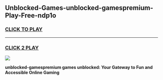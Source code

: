 
## Unblocked-Games-unblocked-gamespremium-Play-Free-ndp1o
<h3>
<a href="https://premium76.site?title=unblocked-gamespremium&ref=18A1">CLICK TO PLAY</a></h3>
<hr>

<h3>
<a href="https://premium76.site?title=unblocked-gamespremium&ref=18A1">CLICK 2 PLAY</a>
  
</h3>

<a href="https://premium76.site?title=unblocked-gamespremium&ref=18A1"><img src="https://clearcache.store/games.png"></a>


**unblocked-gamespremium games unblocked: Your Gateway to Fun and Accessible Online Gaming**
